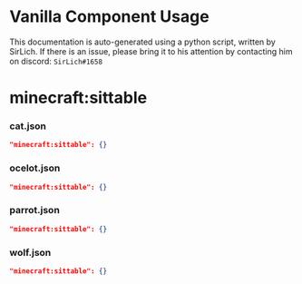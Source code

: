 # Vanilla Component Usage
This documentation is auto-generated using a python script, written by SirLich. If there is an issue, please bring it to his attention by contacting him on discord: `SirLich#1658`

# minecraft:sittable
### cat.json
```JSON
"minecraft:sittable": {}
```

### ocelot.json
```JSON
"minecraft:sittable": {}
```

### parrot.json
```JSON
"minecraft:sittable": {}
```

### wolf.json
```JSON
"minecraft:sittable": {}
```

